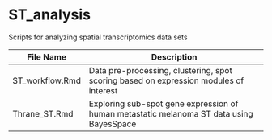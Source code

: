 # ST_analysis
Scripts for analyzing spatial transcriptomics data sets 

| File Name              | Description   |
| ---------------------- | ------------- |
| ST_workflow.Rmd  | Data pre-processing, clustering, spot scoring based on expression modules of interest |
| Thrane_ST.Rmd  | Exploring sub-spot gene expression of human metastatic melanoma ST data using BayesSpace |
